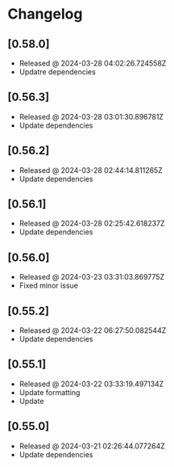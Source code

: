 # Changelog

## [0.58.0]

- Released @ 2024-03-28 04:02:26.724558Z
- Updatre dependencies

## [0.56.3]

- Released @ 2024-03-28 03:01:30.896781Z
- Update dependencies

## [0.56.2]

- Released @ 2024-03-28 02:44:14.811265Z
- Update dependencies

## [0.56.1]

- Released @ 2024-03-28 02:25:42.618237Z
- Update dependencies

## [0.56.0]

- Released @ 2024-03-23 03:31:03.869775Z
- Fixed minor issue

## [0.55.2]

- Released @ 2024-03-22 06:27:50.082544Z
- Update dependencies

## [0.55.1]

- Released @ 2024-03-22 03:33:19.497134Z
- Update formatting
- Update

## [0.55.0]

- Released @ 2024-03-21 02:26:44.077264Z
- Update dependencies
